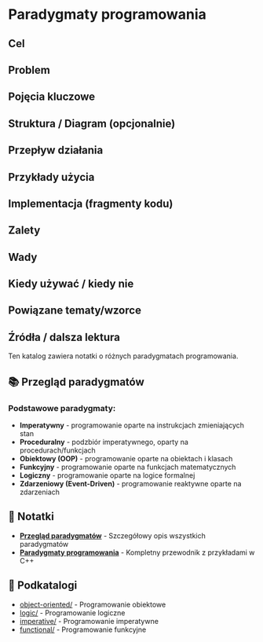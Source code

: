 # Paradygmaty programowania

## Cel

## Problem

## Pojęcia kluczowe

## Struktura / Diagram (opcjonalnie)

## Przepływ działania

## Przykłady użycia

## Implementacja (fragmenty kodu)

## Zalety

## Wady

## Kiedy używać / kiedy nie

## Powiązane tematy/wzorce

## Źródła / dalsza lektura


Ten katalog zawiera notatki o różnych paradygmatach programowania.

## 📚 Przegląd paradygmatów

### Podstawowe paradygmaty:
- **Imperatywny** - programowanie oparte na instrukcjach zmieniających stan
- **Proceduralny** - podzbiór imperatywnego, oparty na procedurach/funkcjach
- **Obiektowy (OOP)** - programowanie oparte na obiektach i klasach
- **Funkcyjny** - programowanie oparte na funkcjach matematycznych
- **Logiczny** - programowanie oparte na logice formalnej
- **Zdarzeniowy (Event-Driven)** - programowanie reaktywne oparte na zdarzeniach

## 📖 Notatki

- **[Przegląd paradygmatów](paradigms_overview.md)** - Szczegółowy opis wszystkich paradygmatów
- **[Paradygmaty programowania](paradygmaty.md)** - Kompletny przewodnik z przykładami w C++

## 📁 Podkatalogi

- [object-oriented/](object-oriented/) - Programowanie obiektowe
- [logic/](logic/) - Programowanie logiczne
- [imperative/](imperative/) - Programowanie imperatywne
- [functional/](functional/) - Programowanie funkcyjne

